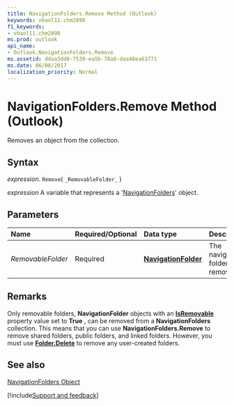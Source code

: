 ```yaml
---
title: NavigationFolders.Remove Method (Outlook)
keywords: vbaol11.chm2898
f1_keywords:
- vbaol11.chm2898
ms.prod: outlook
api_name:
- Outlook.NavigationFolders.Remove
ms.assetid: ddaa3dd8-7539-ea5b-78a8-daa48ea63771
ms.date: 06/08/2017
localization_priority: Normal
---
```



# NavigationFolders.Remove Method (Outlook)

Removes an object from the collection.


## Syntax

_expression_. `Remove`( `_RemovableFolder_` )

_expression_ A variable that represents a '[NavigationFolders](Outlook.NavigationFolders.md)' object.


## Parameters



|Name|Required/Optional|Data type|Description|
|:-----|:-----|:-----|:-----|
| _RemovableFolder_|Required| **[NavigationFolder](Outlook.NavigationFolder.md)**|The navigation folder to be removed.|

## Remarks

Only removable folders,  **NavigationFolder** objects with an **[IsRemovable](Outlook.NavigationFolder.IsRemovable.md)** property value set to **True** , can be removed from a **NavigationFolders** collection. This means that you can use **NavigationFolders.Remove** to remove shared folders, public folders, and linked folders. However, you must use **[Folder.Delete](Outlook.Folder.Delete.md)** to remove any user-created folders.


## See also


[NavigationFolders Object](Outlook.NavigationFolders.md)

[!include[Support and feedback](~/includes/feedback-boilerplate.md)]
